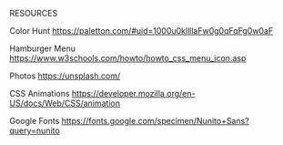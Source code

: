 RESOURCES

Color Hunt
https://paletton.com/#uid=1000u0kllllaFw0g0qFqFg0w0aF

Hamburger Menu
https://www.w3schools.com/howto/howto_css_menu_icon.asp

Photos
https://unsplash.com/

CSS Animations
https://developer.mozilla.org/en-US/docs/Web/CSS/animation

Google Fonts
https://fonts.google.com/specimen/Nunito+Sans?query=nunito
